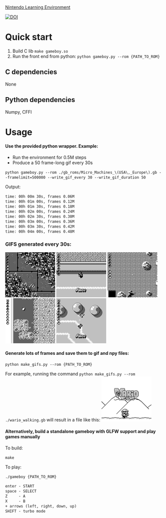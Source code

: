 [Nintendo Learning Environment](http://olab.is.s.u-tokyo.ac.jp/~kamil.rocki/nintendo/)

[![DOI](https://zenodo.org/badge/155248798.svg)](https://zenodo.org/badge/latestdoi/155248798)

# Quick start
1. Build C lib
`make gameboy.so`
2. Run the front end from python:
`python gameboy.py --rom {PATH_TO_ROM}`

## C dependencies
None
## Python dependencies
Numpy, CFFI

# Usage
#### Use the provided python wrapper. Example:
* Run the environment for 0.5M steps
* Produce a 50 frame-long gif every 30s
```
python gameboy.py --rom ./gb_roms/Micro_Machines_\(USA\,_Europe\).gb --framelimit=500000 --write_gif_every 30 --write_gif_duration 50
```

Output:
```
time: 00h 00m 30s, frames 0.06M
time: 00h 01m 00s, frames 0.12M
time: 00h 01m 30s, frames 0.18M
time: 00h 02m 00s, frames 0.24M
time: 00h 02m 30s, frames 0.30M
time: 00h 03m 00s, frames 0.36M
time: 00h 03m 30s, frames 0.42M
time: 00h 04m 00s, frames 0.48M
```

### GIFS generated every 30s:
![alt_text](gifs/Micro_Machines_(USA,_Europe).gb_63216.gif  "Micro machines")
![alt_text](gifs/Micro_Machines_(USA,_Europe).gb_124856.gif "Micro machines")
![alt_text](gifs/Micro_Machines_(USA,_Europe).gb_184680.gif "Micro machines")
![alt_text](gifs/Micro_Machines_(USA,_Europe).gb_244488.gif "Micro machines")
![alt_text](gifs/Micro_Machines_(USA,_Europe).gb_304912.gif "Micro machines")

#### Generate lots of frames and save them to gif and npy files:
`python make_gifs.py --rom {PATH_TO_ROM}`

For example, running the command `python make_gifs.py --rom ./wario_walking.gb` will result in a file like this:
![alt_text](/gifs/wario_walking.gif "Wario Walking")


#### Alternatively, build a standalone gameboy with GLFW support and play games manually
To build:
```
make
```
To play:
```
./gameboy {PATH_TO_ROM}
```

```
enter - START
space - SELECT
Z     - A
X     - B
+ arrows (left, right, down, up)
SHIFT - turbo mode
```

